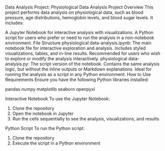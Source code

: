 Data Analysis Project: Physiological Data Analysis
Project Overview
This project performs data analysis on physiological data, such as blood pressure, age distributions, hemoglobin levels, and blood sugar levels. It includes:

A Jupyter Notebook for interactive analysis with visualizations.
A Python script for users who prefer or need to run the analysis in a non-notebook environment.
File Structure
physiological data-analysis.ipynb:
The main notebook file for interactive exploration and analysis.
Includes styled visualizations, tables, and in-line results.
Recommended for users who wish to explore or modify the analysis interactively.
physiological data-analysis.py:
The script version of the notebook.
Contains the same analysis logic, but without the inline outputs or Markdown explanations.
Ideal for running the analysis as a script in any Python environment.
How to Use
Requirements
Ensure you have the following Python libraries installed:

pandas
numpy
matplotlib
seaborn
openpyxl


Interactive Notebook
To use the Jupyter Notebook:
 1. Clone the repository
 2. Open the notebook in Jupyter
 3. Run the cells sequentially to see the analysis, visualizations, and results

Python Script
To run the Python script:
 1. Clone the repository
 2. Execute the script in a Python environment
